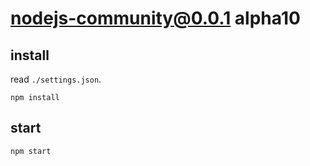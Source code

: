 # nodejs-community@0.0.1 alpha10


## install
read `./settings.json`.
```
npm install
```


## start
```
npm start
```